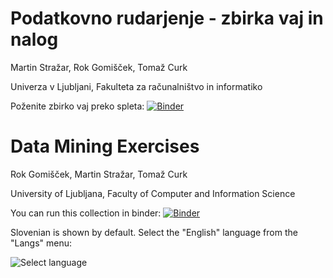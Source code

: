 # Podatkovno rudarjenje - zbirka vaj in nalog

Martin Stražar, Rok Gomišček, Tomaž Curk

Univerza v Ljubljani, Fakulteta za računalništvo in informatiko

Poženite zbirko vaj preko spleta:
[![Binder](https://mybinder.org/badge_logo.svg)](https://mybinder.org/v2/gh/tomazc/PRvaje/master?filepath=notebooks/000-kazalo.ipynb)


# Data Mining Exercises

Rok Gomišček, Martin Stražar, Tomaž Curk

University of Ljubljana, Faculty of Computer and Information Science

You can run this collection in binder:
[![Binder](https://mybinder.org/badge_logo.svg)](https://mybinder.org/v2/gh/tomazc/PRvaje/master?filepath=notebooks/000-kazalo.ipynb)

Slovenian is shown by default. Select the "English" language from the "Langs" menu:

![Select language](https://github.com/tomazc/PRvaje/blob/master/sl.gif "Select language")


